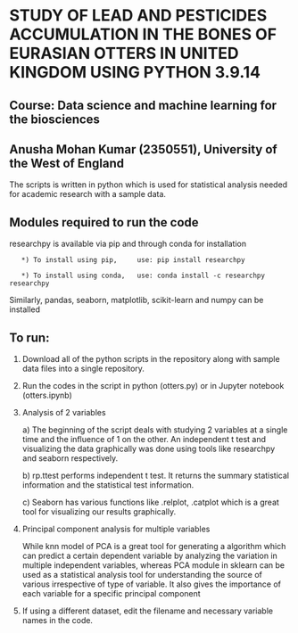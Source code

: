 # STUDY OF LEAD AND PESTICIDES ACCUMULATION IN THE BONES OF EURASIAN OTTERS IN UNITED KINGDOM USING PYTHON 3.9.14 #
## Course: Data science and machine learning for the biosciences
## Anusha Mohan Kumar (2350551), University of the West of England


The scripts is written in python which is used for statistical analysis needed for academic research with a sample data.

## Modules required to run the code ##

researchpy is available via pip and through conda for installation

       *) To install using pip,     use: pip install researchpy
       
       *) To install using conda,   use: conda install -c researchpy researchpy
       
Similarly, pandas, seaborn, matplotlib, scikit-learn and numpy can be installed

## To run: 
1. Download all of the python scripts in the repository along with sample data files into a single repository. 

2. Run the codes in the script in python (otters.py) or in Jupyter notebook (otters.ipynb)

3. Analysis of 2 variables 

      a) The beginning of the script deals with studying 2 variables at a single time and the influence of 1 on the other. An independent t test and visualizing the data graphically was done using tools like researchpy and seaborn respectively. 
      
      b) rp.ttest performs independent t test. It returns the summary statistical information and the statistical test information. 
      
      c) Seaborn has various functions like .relplot, .catplot which is a great tool for visualizing our results graphically.
      
4. Principal component analysis for multiple variables

   While knn model of PCA is a great tool for generating a algorithm which can predict a certain dependent variable by analyzing the variation in multiple independent variables,   whereas PCA module in sklearn can be used as a statistical analysis tool for understanding the source of various irrespective of type of variable. It also gives the importance of each variable for a specific principal component
   
5. If using a different dataset, edit the filename and necessary variable names in the code. 













 































 






 















